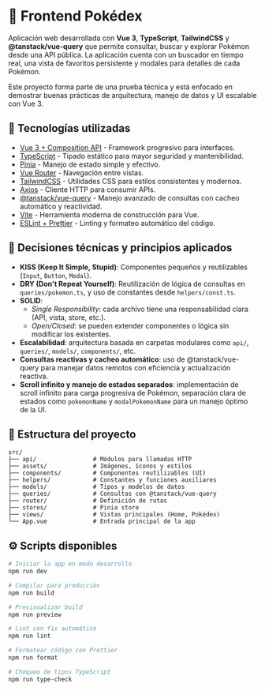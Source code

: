# 🧪 Frontend Pokédex

Aplicación web desarrollada con **Vue 3**, **TypeScript**, **TailwindCSS** y **@tanstack/vue-query** que permite consultar, buscar y explorar Pokémon desde una API pública. La aplicación cuenta con un buscador en tiempo real, una vista de favoritos persistente y modales para detalles de cada Pokémon.

Este proyecto forma parte de una prueba técnica y está enfocado en demostrar buenas prácticas de arquitectura, manejo de datos y UI escalable con Vue 3.

## 🚀 Tecnologías utilizadas

- [Vue 3 + Composition API](https://vuejs.org/) - Framework progresivo para interfaces.
- [TypeScript](https://www.typescriptlang.org/) - Tipado estático para mayor seguridad y mantenibilidad.
- [Pinia](https://pinia.vuejs.org/) - Manejo de estado simple y efectivo.
- [Vue Router](https://router.vuejs.org/) - Navegación entre vistas.
- [TailwindCSS](https://tailwindcss.com/) - Utilidades CSS para estilos consistentes y modernos.
- [Axios](https://axios-http.com/) - Cliente HTTP para consumir APIs.
- [@tanstack/vue-query](https://tanstack.com/query/latest/docs/framework/vue/overview) - Manejo avanzado de consultas con cacheo automático y reactividad.
- [Vite](https://vitejs.dev/) - Herramienta moderna de construcción para Vue.
- [ESLint + Prettier](https://eslint.org/) - Linting y formateo automático del código.

## 🧠 Decisiones técnicas y principios aplicados

- **KISS (Keep It Simple, Stupid)**: Componentes pequeños y reutilizables (`Input`, `Button`, `Modal`).
- **DRY (Don't Repeat Yourself)**: Reutilización de lógica de consultas en `queries/pokemon.ts`, y uso de constantes desde `helpers/const.ts`.
- **SOLID**:
  - _Single Responsibility_: cada archivo tiene una responsabilidad clara (API, vista, store, etc.).
  - _Open/Closed_: se pueden extender componentes o lógica sin modificar los existentes.
- **Escalabilidad**: arquitectura basada en carpetas modulares como `api/`, `queries/`, `models/`, `components/`, etc.
- **Consultas reactivas y cacheo automático**: uso de @tanstack/vue-query para manejar datos remotos con eficiencia y actualización reactiva.
- **Scroll infinito y manejo de estados separados**: implementación de scroll infinito para carga progresiva de Pokémon, separación clara de estados como `pokemonName` y `modalPokemonName` para un manejo óptimo de la UI.

## 📁 Estructura del proyecto

```
src/
├── api/                # Módulos para llamadas HTTP
├── assets/             # Imágenes, íconos y estilos
├── components/         # Componentes reutilizables (UI)
├── helpers/            # Constantes y funciones auxiliares
├── models/             # Tipos y modelos de datos
├── queries/            # Consultas con @tanstack/vue-query
├── router/             # Definición de rutas
├── stores/             # Pinia store
├── views/              # Vistas principales (Home, Pokédex)
└── App.vue             # Entrada principal de la app
```

## ⚙️ Scripts disponibles

```bash
# Iniciar la app en modo desarrollo
npm run dev

# Compilar para producción
npm run build

# Previsualizar build
npm run preview

# Lint con fix automático
npm run lint

# Formatear código con Prettier
npm run format

# Chequeo de tipos TypeScript
npm run type-check
```
